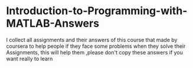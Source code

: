 # Introduction-to-Programming-with-MATLAB-Answers
I collect all assignments and their answers of this course  that made by coursera to help people if they face some problems when they solve their Assignments, this will help them ,please don't copy these answers if you want really to learn

